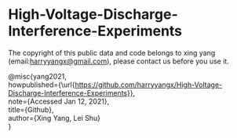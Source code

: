 # High-Voltage-Discharge-Interference-Experiments





The copyright of this public data and code belongs to xing yang (email:harryyangx@gmail.com), please contact us before you use it.


@misc{yang2021,   
howpublished={\url{https://github.com/harryyangx/High-Voltage-Discharge-Interference-Experiments}},   
note={Accessed Jan 12, 2021},   
title={Github},   
author={Xing Yang, Lei Shu}   
}
